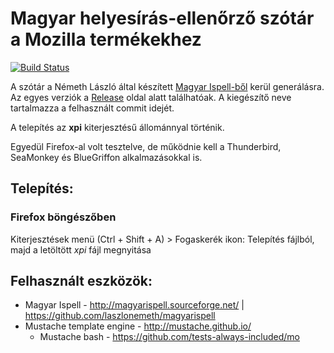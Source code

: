 # Magyar helyesírás-ellenőrző szótár a Mozilla termékekhez

[![Build Status](https://travis-ci.com/crash5/mozilla-hungarian-spellchecker.svg?branch=master)](https://travis-ci.com/crash5/mozilla-hungarian-spellchecker)

A szótár a Németh László által készített [Magyar Ispell-ből](https://github.com/laszlonemeth/magyarispell) kerül generálásra. Az egyes verziók a [Release](../releases) oldal alatt találhatóak. A kiegészítő neve tartalmazza a felhasznált commit idejét.

A telepítés az **xpi** kiterjesztésű állománnyal történik.

Egyedül Firefox-al volt tesztelve, de működnie kell a Thunderbird, SeaMonkey és BlueGriffon alkalmazásokkal is.


## Telepítés:

### Firefox böngészőben
Kiterjesztések menü (Ctrl + Shift + A) > Fogaskerék ikon: Telepítés fájlból, majd a letöltött _xpi_ fájl megnyitása


## Felhasznált eszközök:
- Magyar Ispell - http://magyarispell.sourceforge.net/ | https://github.com/laszlonemeth/magyarispell
- Mustache template engine - http://mustache.github.io/
  - Mustache bash - https://github.com/tests-always-included/mo
